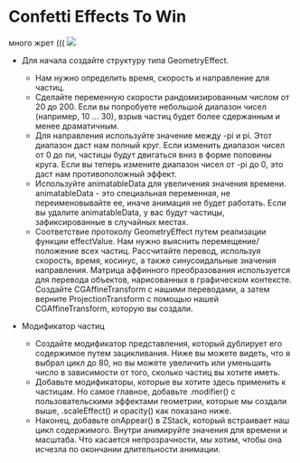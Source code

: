 # Confetti Effects To Win
много жрет (((
<img src="https://github.com/ihValery/ConfettiEffectsToWin/blob/main/Image/Confetti.gif?raw=true"></a>

- Для начала создайте структуру типа GeometryEffect.
    - Нам нужно определить время, скорость и направление для частиц. 
    - Сделайте переменную скорости рандомизированным числом от 20 до 200. Если вы попробуете небольшой диапазон чисел (например, 10 ... 30), взрыв частиц будет более сдержанным и менее драматичным.
    - Для направления используйте значение между -pi и pi. Этот диапазон даст нам полный круг. Если изменить диапазон чисел от 0 до пи, частицы будут двигаться вниз в форме половины круга. Если вы теперь измените диапазон чисел от -pi до 0, это даст нам противоположный эффект.
    - Используйте animatableData для увеличения значения времени. animatableData - это специальная переменная, не переименовывайте ее, иначе анимация не будет работать. Если вы удалите animatableData, у вас будут частицы, зафиксированные в случайных местах.
    - Соответствие протоколу GeometryEffect путем реализации функции effectValue. Нам нужно выяснить перемещение/положение всех частиц. Рассчитайте перевод, используя скорость, время, косинус, а также синусоидальные значения направления. Матрица аффинного преобразования используется для перевода объектов, нарисованных в графическом контексте. Создайте CGAffineTransform с нашими переводами, а затем верните ProjectionTransform с помощью нашей CGAffineTransform, которую вы создали.

- Модификатор частиц
    - Создайте модификатор представления, который дублирует его содержимое путем зацикливания. Ниже вы можете видеть, что я выбрал цикл до 80, но вы можете увеличить или уменьшить число в зависимости от того, сколько частиц вы хотите иметь.
    - Добавьте модификаторы, которые вы хотите здесь применить к частицам. Но самое главное, добавьте .modifier() с пользовательскими эффектами геометрии, которые мы создали выше, .scaleEffect() и opacity() как показано ниже.
    - Наконец, добавьте onAppear() в ZStack, который встраивает наш цикл содержимого. Внутри анимируйте значения для времени и масштаба. Что касается непрозрачности, мы хотим, чтобы она исчезла по окончании длительности анимации.
